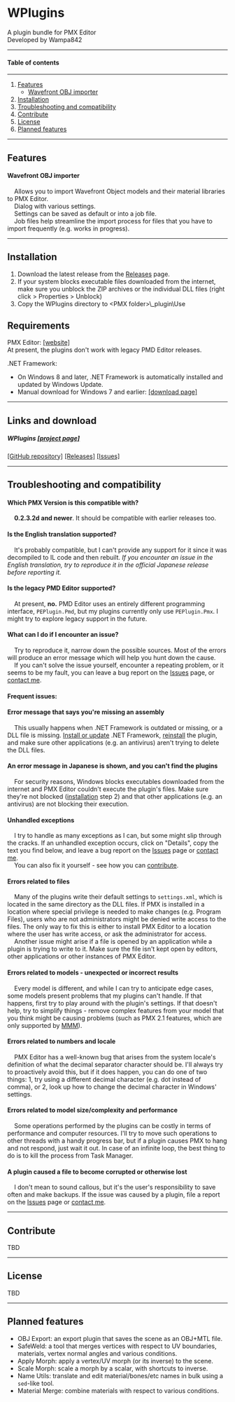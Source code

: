 # **WPlugins**

A plugin bundle for PMX Editor  
Developed by Wampa842

---

#### Table of contents
---------

1. [Features](#features)
	- [Wavefront OBJ importer](#wavefront-obj-importer)
2. [Installation](#installation)
3. [Troubleshooting and compatibility](#troubleshooting-and-compatibility)
4. [Contribute](#contribute)
5. [License](#license)
6. [Planned features](#planned-features)

------
## Features

#### Wavefront OBJ importer
&nbsp;&nbsp;&nbsp;&nbsp;Allows you to import Wavefront Object models and their material libraries to PMX Editor.  
&nbsp;&nbsp;&nbsp;&nbsp;Dialog with various settings.  
&nbsp;&nbsp;&nbsp;&nbsp;Settings can be saved as default or into a job file.  
&nbsp;&nbsp;&nbsp;&nbsp;Job files help streamline the import process for files that you have to import frequently (e.g. works in progress).  

------
## Installation
1. Download the latest release from the [Releases](#todo) page.
2. If your system blocks executable files downloaded from the internet, make sure you unblock the ZIP archives or the individual DLL files (right click > Properties > Unblock)  
3. Copy the WPlugins directory to &lt;PMX folder&gt;\\\_plugin\\Use

## Requirements

PMX Editor: [[website]](http://kkhk22.seesaa.net/)  
At present, the plugins don't work with legacy PMD Editor releases.

.NET Framework:  
- On Windows 8 and later, .NET Framework is automatically installed and updated by Windows Update.  
- Manual download for Windows 7 and earlier: [[download page]](https://www.microsoft.com/net/download/dotnet-framework-runtime)

------
## Links and download

##### WPlugins [[project page]](https://wampa842.github.io/wplugins)  
[[GitHub repository]](https://github.com/wampa842/wplugins) [[Releases]](https://github.com/wampa842/wplugins/releases) [[Issues]](https://github.com/wampa842/wplugins/issues)

------
## Troubleshooting and compatibility

#### Which PMX Version is this compatible with?  
&nbsp;&nbsp;&nbsp;&nbsp;**0.2.3.2d and newer**. It should be compatible with earlier releases too.

#### Is the English translation supported?  
&nbsp;&nbsp;&nbsp;&nbsp;It's probably compatible, but I can't provide any support for it since it was decompiled to IL code and then rebuilt. *If you encounter an issue in the English translation, try to reproduce it in the official Japanese release before reporting it.*

#### Is the legacy PMD Editor supported?  
&nbsp;&nbsp;&nbsp;&nbsp;At present, **no.** PMD Editor uses an entirely different programming interface, `PEPlugin.Pmd`, but my plugins currently only use `PEPlugin.Pmx`. I might try to explore legacy support in the future.

#### What can I do if I encounter an issue?  
&nbsp;&nbsp;&nbsp;&nbsp;Try to reproduce it, narrow down the possible sources. Most of the errors will produce an error message which will help you hunt down the cause.  
&nbsp;&nbsp;&nbsp;&nbsp;If you can't solve the issue yourself, encounter a repeating problem, or it seems to be my fault, you can leave a bug report on the [Issues](#todo) page, or [contact me](#todo).

#### Frequent issues:

#### Error message that says you're missing an assembly  
&nbsp;&nbsp;&nbsp;&nbsp;This usually happens when .NET Framework is outdated or missing, or a DLL file is missing. [Install or update](#requirements) .NET Framework, [reinstall](#installation) the plugin, and make sure other applications (e.g. an antivirus) aren't trying to delete the DLL files.

#### An error message in Japanese is shown, and you can't find the plugins  
&nbsp;&nbsp;&nbsp;&nbsp;For security reasons, Windows blocks executables downloaded from the internet and PMX Editor couldn't execute the plugin's files. Make sure they're not blocked ([installation](#installation) step 2) and that other applications (e.g. an antivirus) are not blocking their execution.

#### Unhandled exceptions  
&nbsp;&nbsp;&nbsp;&nbsp;I try to handle as many exceptions as I can, but some might slip through the cracks. If an unhandled exception occurs, click on "Details", copy the text you find below, and leave a bug report on the [Issues](#todo) page or [contact me](#todo).  
&nbsp;&nbsp;&nbsp;&nbsp;You can also fix it yourself - see how you can [contribute](#contribute).

#### Errors related to files  
&nbsp;&nbsp;&nbsp;&nbsp;Many of the plugins write their default settings to `settings.xml`, which is located in the same directory as the DLL files. If PMX is installed in a location where special privilege is needed to make changes (e.g. Program Files), users who are not administrators might be denied write access to the files. The only way to fix this is either to install PMX Editor to a location where the user has write access, or ask the administrator for access.  
&nbsp;&nbsp;&nbsp;&nbsp;Another issue might arise if a file is opened by an application while a plugin is trying to write to it. Make sure the file isn't kept open by editors, other applications or other instances of PMX Editor.

#### Errors related to models - unexpected or incorrect results  
&nbsp;&nbsp;&nbsp;&nbsp;Every model is different, and while I can try to anticipate edge cases, some models present problems that my plugins can't handle. If that happens, first try to play around with the plugin's settings. If that doesn't help, try to simplify things - remove complex features from your model that you think might be causing problems (such as PMX 2.1 features, which are only supported by [MMM](https://sites.google.com/site/mikumikumoving/)).

#### Errors related to numbers and locale
&nbsp;&nbsp;&nbsp;&nbsp;PMX Editor has a well-known bug that arises from the system locale's definition of what the decimal separator character should be. I'll always try to proactively avoid this, but if it does happen, you can do one of two things: 1, try using a different decimal character (e.g. dot instead of comma), or 2, look up how to change the decimal character in Windows' settings.

#### Errors related to model size/complexity and performance  
&nbsp;&nbsp;&nbsp;&nbsp;Some operations performed by the plugins can be costly in terms of performance and computer resources. I'll try to move such operations to other threads with a handy progress bar, but if a plugin causes PMX to hang and not respond, just wait it out. In case of an infinite loop, the best thing to do is to kill the process from Task Manager.

#### A plugin caused a file to become corrupted or otherwise lost  
&nbsp;&nbsp;&nbsp;&nbsp;I don't mean to sound callous, but it's the user's responsibility to save often and make backups. If the issue was caused by a plugin, file a report on the [Issues](#todo) page or [contact me](#todo).

------
## Contribute

TBD

------
## License

TBD

------
## Planned features

- OBJ Export: an export plugin that saves the scene as an OBJ+MTL file.  
- SafeWeld: a tool that merges vertices with respect to UV boundaries, materials, vertex normal angles and various conditions.  
- Apply Morph: apply a vertex/UV morph (or its inverse) to the scene.  
- Scale Morph: scale a morph by a scalar, with shortcuts to inverse.  
- Name Utils: translate and edit material/bones/etc names in bulk using a `sed`-like tool.  
- Material Merge: combine materials with respect to various conditions.